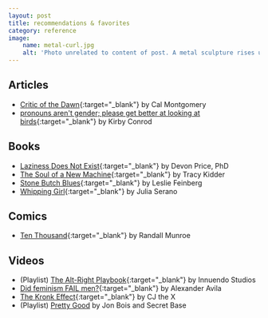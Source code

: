```yaml
---
layout: post
title: recommendations & favorites
category: reference
image:
    name: metal-curl.jpg
    alt: 'Photo unrelated to content of post. A metal sculpture rises up and curls into itself, with similar sculptures around it. Looking through the very center of the curve, an any-gender bathroom sign is visible.'
---
```


## Articles

- [Critic of the Dawn](http://raggededgemagazine.com/0501/0501cov.htm){:target="_blank"} by Cal Montgomery
- [pronouns aren't gender; please get better at looking at birds](https://kconrod.medium.com/pronouns-arent-gender-please-get-better-at-looking-at-birds-8e6310ef455a){:target="_blank"} by Kirby Conrod

## Books

- [Laziness Does Not Exist](https://bookshop.org/p/books/laziness-does-not-exist-devon-price/14871468){:target="_blank"} by Devon Price, PhD
- [The Soul of a New Machine](https://bookshop.org/p/books/the-soul-of-a-new-machine-tracy-kidder/113845){:target="_blank"} by Tracy Kidder
- [Stone Butch Blues](https://www.lesliefeinberg.net/){:target="_blank"} by Leslie Feinberg
- [Whipping Girl](https://bookshop.org/p/books/whipping-girl-lib-e-a-transsexual-woman-on-sexism-and-the-scapegoating-of-femininity-julia-serano/12413169){:target="_blank"} by Julia Serano

## Comics

- [Ten Thousand](https://xkcd.com/1053/){:target="_blank"} by Randall Munroe

## Videos

- (Playlist) [The Alt-Right Playbook](https://www.youtube.com/playlist?list=PLJA_jUddXvY7v0VkYRbANnTnzkA_HMFtQ){:target="_blank"} by Innuendo Studios
- [Did feminism FAIL men?](https://www.youtube.com/watch?v=UOhs9jxe4lM){:target="_blank"} by Alexander Avila
- [The Kronk Effect](https://www.youtube.com/watch?v=5Sz40XPPtKQ){:target="_blank"} by CJ the X
- (Playlist) [Pretty Good](https://www.youtube.com/playlist?list=PLUXSZMIiUfFSCYW1o-4whWtepyVlsfuCC) by Jon Bois and Secret Base
